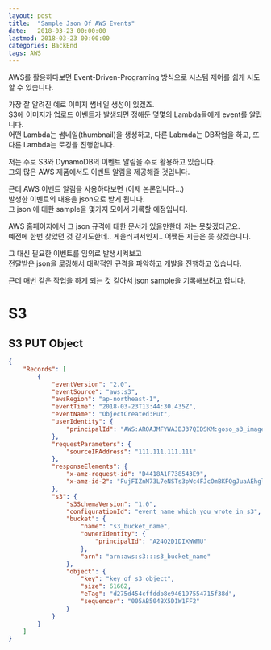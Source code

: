 ```yaml
---
layout: post
title:  "Sample Json Of AWS Events"
date:   2018-03-23 00:00:00
lastmod: 2018-03-23 00:00:00 
categories: BackEnd
tags: AWS 
---
```


AWS를 활용하다보면 Event-Driven-Programing 방식으로 시스템 제어를 쉽게 시도할 수 있습니다.  

가장 잘 알려진 예로 이미지 썸네일 생성이 있겠죠.  
S3에 이미지가 업로드 이벤트가 발생되면 정해둔 몇몇의 Lambda들에게 event를 알립니다.  
어떤 Lambda는 썸네일(thumbnail)을 생성하고, 다른 Labmda는 DB작업을 하고, 또 다른 Lambda는 로깅을 진행합니다.  

저는 주로 S3와 DynamoDB의 이벤트 알림을 주로 활용하고 있습니다.  
그외 많은 AWS 제품에서도 이벤트 알림을 제공해줄 것입니다.  


근데 AWS 이벤트 알림을 사용하다보면 (이제 본론입니다...)  
발생한 이벤트의 내용을 json으로 받게 됩니다.  
그 json 에 대한 sample을 몇가지 모아서 기록할 예정입니다.  


<!--more-->

AWS 홈페이지에서 그 json 규격에 대한 문서가 있을만한데 저는 못찾겠더군요.  
예전에 한번 찾았던 것 같기도한데.. 게을러져서인지.. 어쨋든 지금은 못 찾겠습니다.  

그 대신 필요한 이벤트를 임의로 발생시켜보고  
전달받은 json을 로깅해서 대략적인 규격을 파악하고 개발을 진행하고 있습니다.  

근데 매번 같은 작업을 하게 되는 것 같아서 json sample을 기록해보려고 합니다.  

# S3

## S3 PUT Object

~~~json
{
    "Records": [
        {
            "eventVersion": "2.0",
            "eventSource": "aws:s3",
            "awsRegion": "ap-northeast-1",
            "eventTime": "2018-03-23T13:44:30.435Z",
            "eventName": "ObjectCreated:Put",
            "userIdentity": {
                "principalId": "AWS:AROAJMFYWAJBJ37QIDSKM:goso_s3_image_resizing"
            },
            "requestParameters": {
                "sourceIPAddress": "111.111.111.111"
            },
            "responseElements": {
                "x-amz-request-id": "D4418A1F738543E9",
                "x-amz-id-2": "FujFIZnM73L7eNSTs3pWc4FJcOmBKFQgJuaAEhglnxMgC41pFJgcCEcM2NGKQmwKlTO/5+OdMeE="
            },
            "s3": {
                "s3SchemaVersion": "1.0",
                "configurationId": "event_name_which_you_wrote_in_s3", 
                "bucket": {
                    "name": "s3_bucket_name",
                    "ownerIdentity": {
                        "principalId": "A24O2D1DIXWWMU"
                    },
                    "arn": "arn:aws:s3:::s3_bucket_name"
                },
                "object": {
                    "key": "key_of_s3_object",
                    "size": 61662,
                    "eTag": "d275d454cffddb8e946197554715f38d",
                    "sequencer": "005AB504BX5D1W1FF2"
                }
            }
        }
    ]
}
~~~
